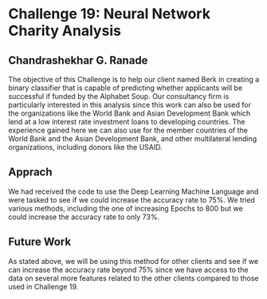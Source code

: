 # Challenge 19: Neural Network Charity Analysis

## Chandrashekhar G. Ranade

The objective of this Challenge is to help our client named Berk in creating a binary classifier that is capable of
predicting whether applicants will be successful if funded by the Alphabet Soup. Our consultancy firm is particularly interested in this analysis since this work can also be used for the organizations like the World Bank and Asian Development Bank which lend at a low interest rate investment loans to developing countries. The experience gained here we can also use for the member countries of the World Bank and the Asian Development Bank, and other multilateral lending organizations, including donors like the USAID.

## Apprach

We had received the code to use the Deep Learning Machine Language and were tasked to see if we could increase the accuracy rate to 75%. We tried various methods, including the one of increasing Epochs to 800 but we could increase the accuracy rate to only 73%.

## Future Work
As stated above, we will be using this method for other clients and see if we can increase the accuracy rate beyond 75% since we have access to the data on several more features related to the other clients compared to those used in Challenge 19.

 
